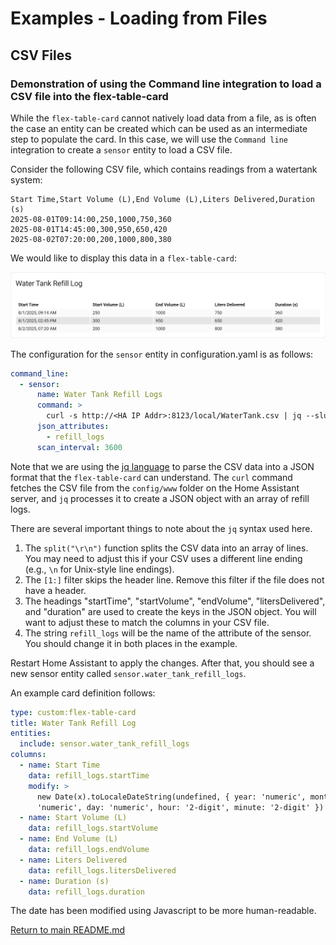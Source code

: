 # Examples - Loading from Files

## CSV Files
<!-- [full text section] -->
### Demonstration of using the Command line integration to load a CSV file into the flex-table-card

While the `flex-table-card` cannot natively load data from a file, as is often the case an entity can be
created which can be used as an intermediate step to populate the card. In this case, we will use the
`Command line` integration to create a `sensor` entity to load a CSV file. 

Consider the following CSV file, which contains readings from a watertank system:

```
Start Time,Start Volume (L),End Volume (L),Liters Delivered,Duration (s)
2025-08-01T09:14:00,250,1000,750,360
2025-08-01T14:45:00,300,950,650,420
2025-08-02T07:20:00,200,1000,800,380
```
We would like to display this data in a `flex-table-card`:

<img src="../images/WaterTank.png" alt="Water Tank Example">

The configuration for the `sensor` entity in configuration.yaml is as follows:

``` yaml
command_line:
  - sensor:
      name: Water Tank Refill Logs
      command: >
        curl -s http://<HA IP Addr>:8123/local/WaterTank.csv | jq --slurp --raw-input --raw-output '{refill_logs: split("\r\n") | .[1:] | map(split(",")) | map({"startTime": .[0],"startVolume": .[1],"endVolume": .[2],"litersDelivered": .[3],"duration": .[4]})}'
      json_attributes:
        - refill_logs
      scan_interval: 3600
```

Note that we are using the [jq language](https://jqlang.org/) to parse the CSV data into a JSON format 
that the `flex-table-card` can understand. The `curl` command fetches the CSV file from the `config/www` 
folder on the Home Assistant server, and `jq` processes it to create a JSON object with an array of refill logs.

There are several important things to note about the `jq` syntax used here.

1. The `split("\r\n")` function splits the CSV data into an array of lines. You may need to adjust this if your CSV uses a different line ending (e.g., `\n` for Unix-style line endings).
2. The `[1:]` filter skips the header line. Remove this filter if the file does not have a header.
3. The headings "startTime", "startVolume", "endVolume", "litersDelivered", and "duration" are used to create the keys in the JSON object. You will want to adjust these to match the columns in your CSV file.
4. The string `refill_logs` will be the name of the attribute of the sensor. You should change it in both places in the example.

Restart Home Assistant to apply the changes. After that, you should see a new sensor entity called `sensor.water_tank_refill_logs`.

An example card definition follows:

```yaml
type: custom:flex-table-card
title: Water Tank Refill Log
entities:
  include: sensor.water_tank_refill_logs
columns:
  - name: Start Time
    data: refill_logs.startTime
    modify: >
      new Date(x).toLocaleDateString(undefined, { year: 'numeric', month:
      'numeric', day: 'numeric', hour: '2-digit', minute: '2-digit' })
  - name: Start Volume (L)
    data: refill_logs.startVolume
  - name: End Volume (L)
    data: refill_logs.endVolume
  - name: Liters Delivered
    data: refill_logs.litersDelivered
  - name: Duration (s)
    data: refill_logs.duration
```

The date has been modified using Javascript to be more human-readable.

[Return to main README.md](../README.md)
